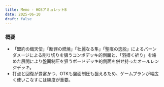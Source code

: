 ```yaml
---
title: Memo - HOSアミュレットB
date: 2025-06-10
draft: false
---
```

### 概要
- 「盟約の熾天使」「断罪の燃焼」「壮麗なる隼」「聖痕の逸脱」によるバーンダメージによる削り切りを狙うコンボデッキ的側面と、「羽搏く祈り」を絡めた展開により盤面制圧を狙うボードデッキ的側面を併せ持ったオールレンジデッキ。
- 打点と回復が豊富かつ、OTKも盤面制圧も狙えるため、ゲームプランが幅広く使いこなすには練度が重要。